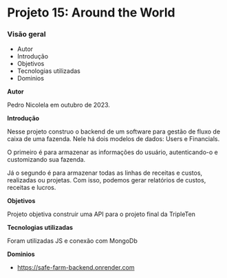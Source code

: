 # Projeto 15: Around the World

### Visão geral

- Autor
- Introdução
- Objetivos
- Tecnologias utilizadas
- Dominios

**Autor**

Pedro Nicolela em outubro de 2023.

**Introdução**

Nesse projeto construo o backend de um software para gestão de fluxo de caixa de uma fazenda. Nele há dois modelos de dados: Users e Financials.

O primeiro é para armazenar as informações do usuário, autenticando-o e customizando sua fazenda.

Já o segundo é para armazenar todas as linhas de receitas e custos, realizadas ou projetas. Com isso, podemos gerar relatórios de custos, receitas e lucros.

**Objetivos**

Projeto objetiva construir uma API para o projeto final da TripleTen

**Tecnologias utilizadas**

Foram utilizadas JS e conexão com MongoDb

**Dominios**

- https://safe-farm-backend.onrender.com
